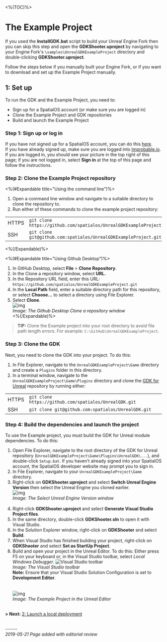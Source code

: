 <%(TOC)%>

# The Example Project 

If you used the **InstallGDK.bat** script to build your Unreal Engine Fork then you can skip this step and open the **GDKShooter.uproject** by navigating to your Engine Fork's `\samples\UnrealGDKExampleProject` directory and double-clicking **GDKShooter.uproject**.

Follow the steps below if you manually built your Engine Fork, or if you want to download and set up the Example Project manually. 

## 1: Set up

To run the GDK and the Example Project, you need to:

* Sign up for a SpatialOS account (or make sure you are logged in)
* Clone the Example Project and GDK repositories
* Build and launch the Example Project

### Step 1: Sign up or log in

If you have not signed up for a SpatialOS account, you can do this [here](https://improbable.io/get-spatialos).
<br/>
If you have already signed up, make sure you are logged into [Improbable.io](https://improbable.io). If you are logged in, you should see your picture in the top right of this page; if you are not logged in, select __Sign in__ at the top of this page and follow the instructions.

### Step 2: Clone the Example Project repository

<%(#Expandable title="Using the command line")%>

1. Open a command line  window and navigate to a suitable directory to clone the repository to.
1. Run either of these commands to clone the example project repository:

|  |  |
| ----- | ------------------------------------------------------------ |
| HTTPS | `git clone https://github.com/spatialos/UnrealGDKExampleProject.git` |
| SSH   | `git clone git@github.com:spatialos/UnrealGDKExampleProject.git` |

<%(/Expandable)%>

<%(#Expandable title="Using Github Desktop")%>

1. In GitHub Desktop, select **File** >  **Clone  Repository**.<br/>
1. In the Clone a repository window, select **URL.**<br/>
1. In the Repository URL field, enter this URL: `https://github.com/spatialos/UnrealGDKExampleProject.git`<br/>
1. In the **Local Path** field, enter a suitable directory path for this repository, or select **Choose…** to select a directory using File Explorer. <br/>
1. Select **Clone**. <br/>
![img]({{assetRoot}}assets/screen-grabs/github-desktop.png)<br/>
_Image: The Github Desktop Clone a repository window_<br/>
<%(/Expandable)%>

> **TIP:** Clone the Example project into your root directory to avoid file path length errors. For example: `C:\GitHub\UnrealGDKExampleProject`.

### Step 3: Clone the GDK 

Next, you need to clone the GDK into your project. To do this: 

1. In File Explorer, navigate to the `UnrealGDKExampleProject\Game` directory and create a `Plugins` folder in this directory.
1. In a terminal window, navigate to the `UnrealGDKExampleProject\Game\Plugins` directory and clone the [GDK for Unreal](https://github.com/spatialos/UnrealGDK) repository by running either:

|  |  |
| ----- | ---- |
| HTTPS | `git clone https://github.com/spatialos/UnrealGDK.git` |
| SSH | `git clone git@github.com:spatialos/UnrealGDK.git`|

### Step 4: Build the dependencies and launch the project

To use the Example project, you must build the GDK for Unreal module dependencies. To do this:

1. Open File Explorer, navigate to the root directory of the GDK for Unreal repository (`UnrealGDKExampleProject\Game\Plugins\UnrealGDK\...`), and double-click `Setup.bat`. If you haven’t already signed into your SpatialOS account, the SpatialOS developer website may prompt you to sign in.
1. In File Explorer, navigate to your `UnrealGDKExampleProject\Game` directory.
1. Right-click on **GDKShooter.uproject** and select **Switch Unreal Engine Version** then select the Unreal Engine you cloned earlier. <br/>
    ![img]({{assetRoot}}assets/screen-grabs/select-unreal-engine.png)<br/>
    _Image: The Select Unreal Engine Version window_<br/><br/>
1. Right-click **GDKShooter.uproject** and select **Generate Visual Studio Project files**.
1. In the same directory, double-click **GDKShooter.sln** to open it with Visual Studio.
1. In the Solution Explorer window, right-click on **GDKShooter** and select **Build**.
1. When Visual Studio has finished building your project, right-click on **GDKShooter** and select **Set as StartUp Project**.
1. Build and open your project in the Unreal Editor. To do this: Either press F5 on your keyboard or, in the Visual Studio toolbar, select *Local Windows Debugger*.
   ![Visual Studio toolbar]({{assetRoot}}assets/set-up-template/template-vs-toolbar.png)<br/>
   _Image: The Visual Studio toolbar_ <br/>
   **Note:** Ensure that your Visual Studio Solution Configuration is set to **Development Editor**. <br/><br/><br/>
   ![img]({{assetRoot}}assets/example-project/example-project-editor.png)<br/>
   _Image: The Example Project in the Unreal Editor_<br/><br/>

**> Next:** [2: Launch a local deployment]({{urlRoot}}/content/get-started/example-project/exampleproject-local-deployment) 


<br/>------<br/>
_2019-05-21 Page added with editorial review_